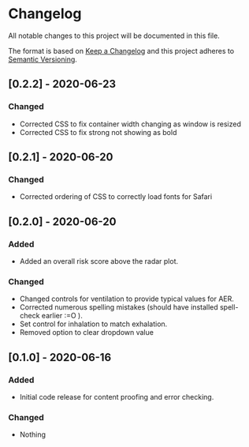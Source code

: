 # Changelog

All notable changes to this project will be documented in this file.

The format is based on [Keep a Changelog](http://keepachangelog.com/en/1.0.0/)
and this project adheres to [Semantic Versioning](http://semver.org/spec/v2.0.0.html).

## [0.2.2] - 2020-06-23

### Changed

+ Corrected CSS to fix container width changing as window is resized
+ Corrected CSS to fix strong not showing as bold

## [0.2.1] - 2020-06-20

### Changed

+ Corrected ordering of CSS to correctly load fonts for Safari

## [0.2.0] - 2020-06-20

### Added

+ Added an overall risk score above the radar plot.

### Changed

+ Changed controls for ventilation to provide typical values for AER.
+ Corrected numerous spelling mistakes (should have installed spell-check earlier :=O ).
+ Set control for inhalation to match exhalation.
+ Removed option to clear dropdown value

## [0.1.0] - 2020-06-16

### Added

+ Initial code release for content proofing and error checking.

### Changed

+ Nothing

